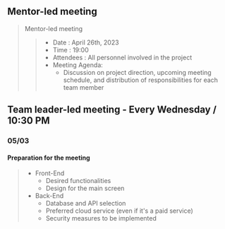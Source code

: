 ## Mentor-led meeting

> Mentor-led meeting
>> - Date : April 26th, 2023
>> - Time : 19:00
>> - Attendees : All personnel involved in the project
>> - Meeting Agenda:
>>    - Discussion on project direction, upcoming meeting schedule, and distribution of responsibilities for each team member

## Team leader-led meeting - Every Wednesday / 10:30 PM
### 05/03
#### Preparation for the meeting
>  - Front-End
>    - Desired functionalities
>    - Design for the main screen
>  - Back-End
>    - Database and API selection
>    - Preferred cloud service (even if it's a paid service)
>    - Security measures to be implemented
